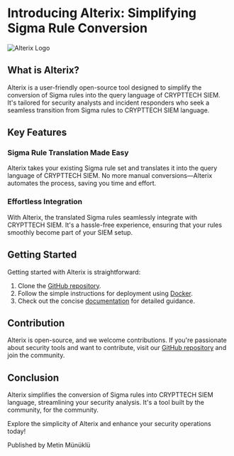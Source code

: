 # Introducing Alterix: Simplifying Sigma Rule Conversion

![Alterix Logo](https://github.com/mtnmunuklu/alterix/raw/main/images/logo.png)

## What is Alterix?

Alterix is a user-friendly open-source tool designed to simplify the conversion of Sigma rules into the query language of CRYPTTECH SIEM. It's tailored for security analysts and incident responders who seek a seamless transition from Sigma rules to CRYPTTECH SIEM language.

## Key Features

### **Sigma Rule Translation Made Easy**

Alterix takes your existing Sigma rule set and translates it into the query language of CRYPTTECH SIEM. No more manual conversions—Alterix automates the process, saving you time and effort.

### **Effortless Integration**

With Alterix, the translated Sigma rules seamlessly integrate with CRYPTTECH SIEM. It's a hassle-free experience, ensuring that your rules smoothly become part of your SIEM setup.

## Getting Started

Getting started with Alterix is straightforward:

1. Clone the [GitHub repository](https://github.com/mtnmunuklu/alterix).
2. Follow the simple instructions for deployment using [Docker](https://github.com/mtnmunuklu/alterix/pkgs/container/alterix%2Falterix).
3. Check out the concise [documentation](https://github.com/mtnmunuklu/alterix/tree/main/docs) for detailed guidance.

## Contribution

Alterix is open-source, and we welcome contributions. If you're passionate about security tools and want to contribute, visit our [GitHub repository](https://github.com/mtnmunuklu/alterix) and join the community.

## Conclusion

Alterix simplifies the conversion of Sigma rules into CRYPTTECH SIEM language, streamlining your security analysis. It's a tool built by the community, for the community.

Explore the simplicity of Alterix and enhance your security operations today!

Published by Metin Münüklü